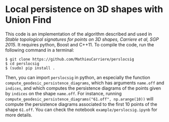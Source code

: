 # Local persistence on 3D shapes with Union Find 

This code is an implementation of the algorithm described and used in
_Stable topological signatures for points on 3D shapes, Carriere et al, SGP 2015_.
It requires python, Boost and C++11. To compile the code, run the following command in a terminal:

	$ git clone https://github.com/MathieuCarriere/perslocsig
	$ cd perslocsig
	$ (sudo) pip install .

Then, you can import `perslocsig` in python, an especially the function `compute_geodesic_persistence_diagrams`, which has arguments `name.off` and `indices`, 
and which computes the persistence diagrams of the points given by `indices` on the shape `name.off`. 
For instance, running `compute_geodesic_persistence_diagrams("61.off", np.arange(10))` will compute the persistence diagrams associated to the first 10 points of the shape `61.off`.
You can check the notebook `example/perslocsig.ipynb` for more details.
